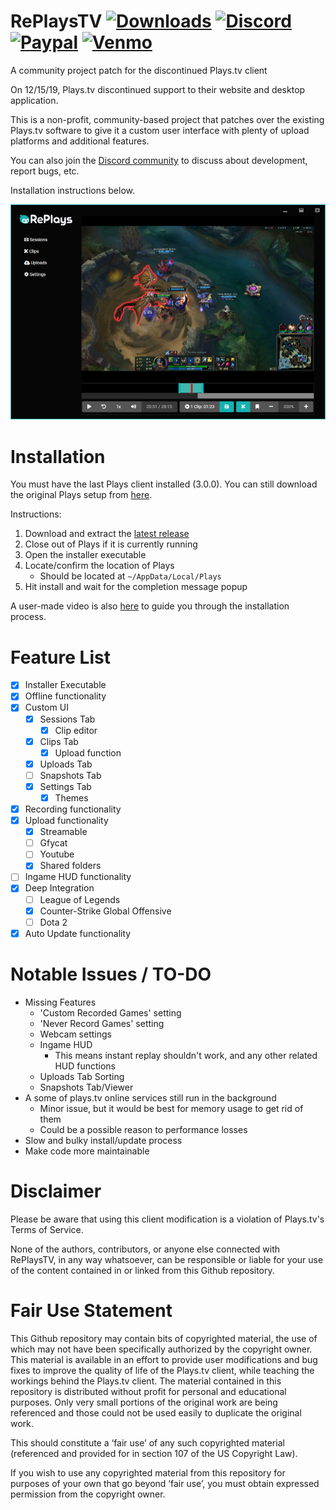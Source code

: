 # RePlaysTV [![Downloads][download-badge]][download-link] [![Discord][discord-badge]][discord-link] [![Paypal][paypal-badge]][paypal-link] [![Venmo][venmo-badge]][venmo-link] 

[download-badge]: https://img.shields.io/github/downloads/lulzsun/RePlaysTV/total
[download-link]: https://github.com/lulzsun/RePlaysTV/releases/

[discord-badge]: https://img.shields.io/discord/654698116917886986?label=Discord&logo=discord
[discord-link]: https://discordapp.com/invite/Qj2BmZX

[paypal-badge]: https://img.shields.io/badge/Paypal-Donate!-%2300457C.svg?logo=paypal&style=flat
[paypal-link]: https://www.paypal.com/donate/?token=mEjM0Da51XHXGFyJsGl3znL5HaXeZD_SBkat2QYunexelqZ1idcj0S_hm2HHKtJOubZv4G&country.x=US&locale.x=

[venmo-badge]: https://img.shields.io/badge/Venmo-Donate!-informational
[venmo-link]: https://venmo.com/jminquach

A community project patch for the discontinued Plays.tv client

On 12/15/19, Plays.tv discontinued support to their website and desktop application.

This is a non-profit, community-based project that patches over the existing Plays.tv software to give it a custom user interface with plenty of upload platforms and additional features.

You can also join the [Discord community](https://discordapp.com/invite/Qj2BmZX) to discuss about development, report bugs, etc.

Installation instructions below.

![Preview](/resources/preview.png)

# Installation
You must have the last Plays client installed (3.0.0). You can still download the original Plays setup from [here](https://web.archive.org/web/20191212211927/https://app-updates.plays.tv/builds/PlaysSetup.exe).

Instructions:
  1. Download and extract the [latest release](https://github.com/lulzsun/RePlaysTV/releases)
  2. Close out of Plays if it is currently running
  3. Open the installer executable 
  4. Locate/confirm the location of Plays
     * Should be located at `~/AppData/Local/Plays`
  5. Hit install and wait for the completion message popup
  
A user-made video is also [here](https://www.youtube.com/watch?v=GyWTfz2uYTM) to guide you through the installation process.

# Feature List
  * [x] Installer Executable
  * [x] Offline functionality
  * [x] Custom UI
	* [x] Sessions Tab
	  * [x] Clip editor
	* [x] Clips Tab
	  * [x] Upload function
	* [x] Uploads Tab
	* [ ] Snapshots Tab
	* [x] Settings Tab
	  * [x] Themes
  * [x] Recording functionality
  * [x] Upload functionality
    * [x] Streamable
	* [ ] Gfycat
    * [ ] Youtube
	* [x] Shared folders
  * [ ] Ingame HUD functionality
  * [x] Deep Integration
    * [ ] League of Legends
    * [x] Counter-Strike Global Offensive
    * [ ] Dota 2
  * [x] Auto Update functionality

# Notable Issues / TO-DO
  * Missing Features
	* 'Custom Recorded Games' setting
	* 'Never Record Games' setting
	* Webcam settings
	* Ingame HUD
	  * This means instant replay shouldn't work, and any other related HUD functions
	* Uploads Tab Sorting
	* Snapshots Tab/Viewer
  * A some of plays.tv online services still run in the background
    * Minor issue, but it would be best for memory usage to get rid of them
	* Could be a possible reason to performance losses
  * Slow and bulky install/update process
  * Make code more maintainable

# Disclaimer
Please be aware that using this client modification is a violation of Plays.tv's Terms of Service. 

None of the authors, contributors, or anyone else connected with RePlaysTV, in any way whatsoever, can be responsible or liable for your use of the content contained in or linked from this Github repository.

# Fair Use Statement
This Github repository may contain bits of copyrighted material, the use of which may not have been specifically authorized by the copyright owner. This material is available in an effort to provide user modifications and bug fixes to improve the quality of life of the Plays.tv client, while teaching the workings behind the Plays.tv client. The material contained in this repository is distributed without profit for personal and educational purposes. Only very small portions of the original work are being referenced and those could not be used easily to duplicate the original work.

This should constitute a ‘fair use’ of any such copyrighted material (referenced and provided for in section 107 of the US Copyright Law).

If you wish to use any copyrighted material from this repository for purposes of your own that go beyond ‘fair use’, you must obtain expressed permission from the copyright owner.
